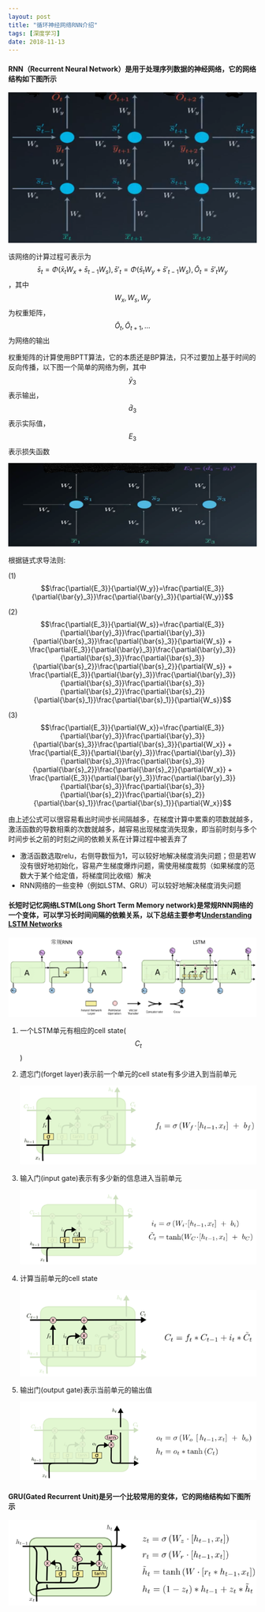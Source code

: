 ```yaml
---
layout: post
title: "循环神经网络RNN介绍"
tags: [深度学习]
date: 2018-11-13
---
```

#### RNN（Recurrent Neural Network）是用于处理序列数据的神经网络，它的网络结构如下图所示

<img src="/img/rnn.PNG">

该网络的计算过程可表示为$$\bar{s}_t=\Phi(\bar{x}_tW_x+\bar{s}_{t-1}W_s), \bar{s}'_t=\Phi(\bar{s}_tW_y+\bar{s}'_{t-1}W_s), \bar{O}_t=\bar{s}'_tW_y$$，其中$$W_x,W_s,W_y$$为权重矩阵，$$\bar{O}_t,\bar{O}_{t+1},...$$为网络的输出

权重矩阵的计算使用BPTT算法，它的本质还是BP算法，只不过要加上基于时间的反向传播，以下图一个简单的网络为例，其中$$\bar{y}_3$$表示输出，$$\bar{d}_3$$表示实际值，$$E_3$$表示损失函数

<img src="/img/rnn1.png">

根据链式求导法则:

(1)  $$\frac{\partial{E_3}}{\partial{W_y}}=\frac{\partial{E_3}}{\partial{\bar{y}_3}}\frac{\partial{\bar{y}_3}}{\partial{W_y}}$$

(2) $$\frac{\partial{E_3}}{\partial{W_s}}=\frac{\partial{E_3}}{\partial{\bar{y}_3}}\frac{\partial{\bar{y}_3}}{\partial{\bar{s}_3}}\frac{\partial{\bar{s}_3}}{\partial{W_s}} + \frac{\partial{E_3}}{\partial{\bar{y}_3}}\frac{\partial{\bar{y}_3}}{\partial{\bar{s}_3}}\frac{\partial{\bar{s}_3}}{\partial{\bar{s}_2}}\frac{\partial{\bar{s}_2}}{\partial{W_s}} + \frac{\partial{E_3}}{\partial{\bar{y}_3}}\frac{\partial{\bar{y}_3}}{\partial{\bar{s}_3}}\frac{\partial{\bar{s}_3}}{\partial{\bar{s}_2}}\frac{\partial{\bar{s}_2}}{\partial{\bar{s}_1}}\frac{\partial{\bar{s}_1}}{\partial{W_s}}$$

(3) $$\frac{\partial{E_3}}{\partial{W_x}}=\frac{\partial{E_3}}{\partial{\bar{y}_3}}\frac{\partial{\bar{y}_3}}{\partial{\bar{s}_3}}\frac{\partial{\bar{s}_3}}{\partial{W_x}} + \frac{\partial{E_3}}{\partial{\bar{y}_3}}\frac{\partial{\bar{y}_3}}{\partial{\bar{s}_3}}\frac{\partial{\bar{s}_3}}{\partial{\bar{s}_2}}\frac{\partial{\bar{s}_2}}{\partial{W_x}} + \frac{\partial{E_3}}{\partial{\bar{y}_3}}\frac{\partial{\bar{y}_3}}{\partial{\bar{s}_3}}\frac{\partial{\bar{s}_3}}{\partial{\bar{s}_2}}\frac{\partial{\bar{s}_2}}{\partial{\bar{s}_1}}\frac{\partial{\bar{s}_1}}{\partial{W_x}}$$

由上述公式可以很容易看出时间步长间隔越多，在梯度计算中累乘的项数就越多，激活函数的导数相乘的次数就越多，越容易出现梯度消失现象，即当前时刻与多个时间步长之前的时刻之间的依赖关系在计算过程中被丢弃了
+ 激活函数选取relu，右侧导数恒为1，可以较好地解决梯度消失问题；但是若W没有很好地初始化，容易产生梯度爆炸问题，需使用梯度裁剪（如果梯度的范数大于某个给定值，将梯度同比收缩）解决
+ RNN网络的一些变种（例如LSTM、GRU）可以较好地解决梯度消失问题

#### 长短时记忆网络LSTM(Long Short Term Memory network)是常规RNN网络的一个变体，可以学习长时间间隔的依赖关系，以下总结主要参考[Understanding LSTM Networks](http://colah.github.io/posts/2015-08-Understanding-LSTMs/)

<img src="/img/lstm.png">

1. 一个LSTM单元有相应的cell state($$C_t$$)
2. 遗忘门(forget layer)表示前一个单元的cell state有多少进入到当前单元

   <img src="/img/lstm1.PNG">

3. 输入门(input gate)表示有多少新的信息进入当前单元

   <img src="/img/lstm2.PNG">

4. 计算当前单元的cell state

   <img src="/img/lstm3.PNG">

5. 输出门(output gate)表示当前单元的输出值

   <img src="/img/lstm4.PNG">

#### GRU(Gated Recurrent Unit)是另一个比较常用的变体，它的网络结构如下图所示

<img src="/img/gru.PNG">
